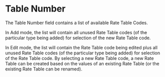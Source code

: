 # Table Number

The Table Number field contains a list of available Rate Table Codes.

In Add mode, the list will contain all unused Rate Table codes (of the
particular type being added) for selection of the new Rate Table code.

In Edit mode, the list will contain the Rate Table code being edited
plus all unused Rate Table codes (of the particular type being added)
for selection of the Rate Table code. By selecting a new Rate Table
code, a new Rate Table can be created based on the values of an existing
Rate Table (or the existing Rate Table can be renamed).
